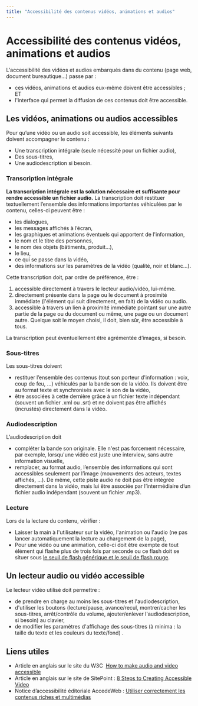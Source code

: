 ```yaml
---
title: "Accessibilité des contenus vidéos, animations et audios"
---
```


# Accessibilité des contenus vidéos, animations et audios
L'accessibilité des vidéos et audios embarqués dans du contenu (page web, document bureautique...) passe par :
* ces vidéos, animations et audios eux-même doivent être accessibles ;
ET
* l'interface qui permet la diffusion de ces contenus doit être accessible.

## Les vidéos, animations ou audios accessibles
Pour qu’une vidéo ou un audio soit accessible, les éléments suivants doivent accompagner le contenu :
* Une transcription intégrale (seule nécessité pour un fichier audio),
* Des sous-titres,
* Une audiodescription si besoin.

### Transcription intégrale
**La transcription intégrale est la solution nécessaire et suffisante pour rendre accessible un fichier audio.**
La transcription doit restituer textuellement l’ensemble des informations importantes véhiculées par le contenu, celles-ci peuvent être :
 - les dialogues, 
 - les messages affichés à l’écran, 
 - les graphiques et animations éventuels qui apportent de l'information, 
 - le nom et le titre des personnes, 
 - le nom des objets (bâtiments, produit...), 
 - le lieu, 
 - ce qui se passe dans la vidéo, 
 - des informations sur les paramètres de la vidéo (qualité, noir et blanc...).

Cette transcription doit, par ordre de préférence, être&nbsp;:
1. accessible directement à travers le lecteur audio/vidéo, lui-même.
2. directement présente dans la page ou le document à proximité immédiate (l'élément qui suit directement, en fait) de la vidéo ou audio.
3. accessible à travers un lien à proximité immédiate pointant sur une autre partie de la page ou du document ou même, une page ou un document autre.
Quelque soit le moyen choisi, il doit, bien sûr, être accessible à tous. 

La transcription peut éventuellement être agrémentée d’images, si besoin.

### Sous-titres
Les sous-titres doivent 
* restituer l’ensemble des contenus (tout son porteur d'information : voix, coup de feu, ...) véhiculés par la bande son de la vidéo. Ils doivent être au format texte et synchronisés avec le son de la vidéo, 
* être associées à cette dernière grâce à un fichier texte indépendant (souvent un fichier .xml ou .srt) et ne doivent pas être affichés (incrustés) directement dans la vidéo.

### Audiodescription
L’audiodescription doit
* compléter la bande son originale. Elle n'est pas forcement nécessaire, par exemple, lorsqu'une vidéo est juste une interview, sans autre information visuelle, 
* remplacer, au format audio, l’ensemble des informations qui sont accessibles seulement par l’image (mouvements des acteurs, textes affichés, ...). 
De même, cette piste audio ne doit pas être intégrée directement dans la vidéo, mais lui être associée par l’intermédiaire d’un fichier audio indépendant (souvent un fichier .mp3).

### Lecture
Lors de la lecture du contenu, vérifier :
- Laisser la main à l'utilisateur sur la vidéo, l'animation ou l'audio (ne pas lancer automatiquement la lecture au chargement de la page), 
- Pour une vidéo ou une animation, celle-ci doit être exempte de tout élément qui flashe plus de trois fois par seconde ou ce flash doit se situer sous <a href="https://www.w3.org/Translations/WCAG20-fr/#general-thresholddef">le seuil de flash générique et le seuil de flash rouge</a>.

## Un lecteur audio ou vidéo accessible
Le lecteur vidéo utilisé doit permettre :
- de prendre en charge au moins les sous-titres et l'audiodescription, 
- d'utiliser les boutons (lecture/pause, avance/recul, montrer/cacher les sous-titres, arrêt/contrôle du volume, ajouter/enlever l'audiodescription, si besoin) au clavier, 
- de modifier les paramètres d'affichage des sous-titres (à minima : la taille du texte et les couleurs du texte/fond) .

## Liens utiles
- Article en anglais sur le site du W3C&nbsp; <a href="https://www.w3.org/WAI/media/av/#how-to-make-audio-and-video-accessible" lang="en" hreflang="en">How to make audio and video accessible</a>
-  Article en anglais sur le site de SitePoint&nbsp;:  <a href="https://www.sitepoint.com/accessible-video/" lang="en" hreflang="en">8 Steps to Creating Accessible Video</a>
- Notice  d’accessibilité éditoriale AccedeWeb&nbsp;: <a href="https://www.accede-web.com/notices/editoriale/8-contenus-riches-multimedias/">Utiliser correctement les contenus riches et multimédias</a>
